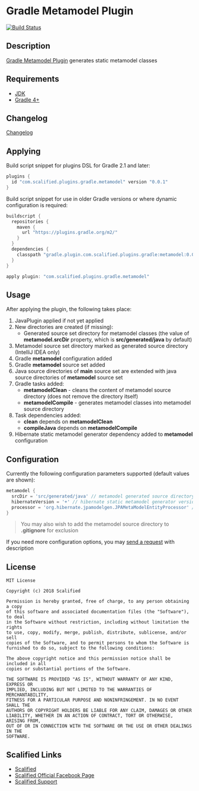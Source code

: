 # Gradle Metamodel Plugin

[![Build Status](https://travis-ci.org/Scalified/gradle-metamodel-plugin.svg)](https://travis-ci.org/Scalified/gradle-metamodel-plugin)

## Description

[Gradle Metamodel Plugin](https://plugins.gradle.org/plugin/com.scalified.plugins.gradle.metamodel) generates static metamodel classes

## Requirements

* [JDK](http://www.oracle.com/technetwork/java/javase/downloads/index.html)
* [Gradle 4+](https://gradle.org/)

## Changelog

[Changelog](CHANGELOG.md)

## Applying

Build script snippet for plugins DSL for Gradle 2.1 and later:

```gradle
plugins {
  id "com.scalified.plugins.gradle.metamodel" version "0.0.1"
}
```

Build script snippet for use in older Gradle versions or where dynamic configuration is required:

```gradle
buildscript {
  repositories {
    maven {
      url "https://plugins.gradle.org/m2/"
    }
  }
  dependencies {
    classpath "gradle.plugin.com.scalified.plugins.gradle:metamodel:0.0.1"
  }
}

apply plugin: "com.scalified.plugins.gradle.metamodel"
```

## Usage

After applying the plugin, the following takes place:

1. JavaPlugin applied if not yet applied
2. New directories are created (if missing):
   * Generated source set directory for metamodel classes (the value of **metamodel.srcDir** property, which is **src/generated/java** by default)
3. Metamodel source set directory marked as generated source directory (IntelliJ IDEA only)
4. Gradle **metamodel** configuration added
5. Gradle **metamodel** source set added
6. Java source directories of **main** source set are extended with java source directories of **metamodel** source set
7. Gradle tasks added:
   * **metamodelClean** - cleans the content of metamodel source directory (does not remove the directory itself)
   * **metamodelCompile** - generates metamodel classes into metamodel source directory
8. Task dependencies added:
   * **clean** depends on **metamodelClean**
   * **compileJava** depends on **metamodelCompile**
9. Hibernate static metamodel generator dependency added to **metamodel** configuration

## Configuration

Currently the following configuration parameters supported (default values are shown):

```gradle
metamodel {
  srcDir = 'src/generated/java' // metamodel generated source directory
  hibernateVersion = '+' // hibernate static metamodel generator version
  processor = 'org.hibernate.jpamodelgen.JPAMetaModelEntityProcessor' // metamodel processor
}
```

> You may also wish to add the metamodel source directory to **.gitignore** for exclusion

If you need more configuration options, you may <a href="mailto:info@scalified.com?subject=[Gradle Metamodel Plugin]: Proposals And Suggestions">send a request</a> with description

## License

```
MIT License

Copyright (c) 2018 Scalified

Permission is hereby granted, free of charge, to any person obtaining a copy
of this software and associated documentation files (the "Software"), to deal
in the Software without restriction, including without limitation the rights
to use, copy, modify, merge, publish, distribute, sublicense, and/or sell
copies of the Software, and to permit persons to whom the Software is
furnished to do so, subject to the following conditions:

The above copyright notice and this permission notice shall be included in all
copies or substantial portions of the Software.

THE SOFTWARE IS PROVIDED "AS IS", WITHOUT WARRANTY OF ANY KIND, EXPRESS OR
IMPLIED, INCLUDING BUT NOT LIMITED TO THE WARRANTIES OF MERCHANTABILITY,
FITNESS FOR A PARTICULAR PURPOSE AND NONINFRINGEMENT. IN NO EVENT SHALL THE
AUTHORS OR COPYRIGHT HOLDERS BE LIABLE FOR ANY CLAIM, DAMAGES OR OTHER
LIABILITY, WHETHER IN AN ACTION OF CONTRACT, TORT OR OTHERWISE, ARISING FROM,
OUT OF OR IN CONNECTION WITH THE SOFTWARE OR THE USE OR OTHER DEALINGS IN THE
SOFTWARE.
```

## Scalified Links

* [Scalified](http://www.scalified.com)
* [Scalified Official Facebook Page](https://www.facebook.com/scalified)
* <a href="mailto:info@scalified.com?subject=[Gradle Metamodel Plugin]: Proposals And Suggestions">Scalified Support</a>
